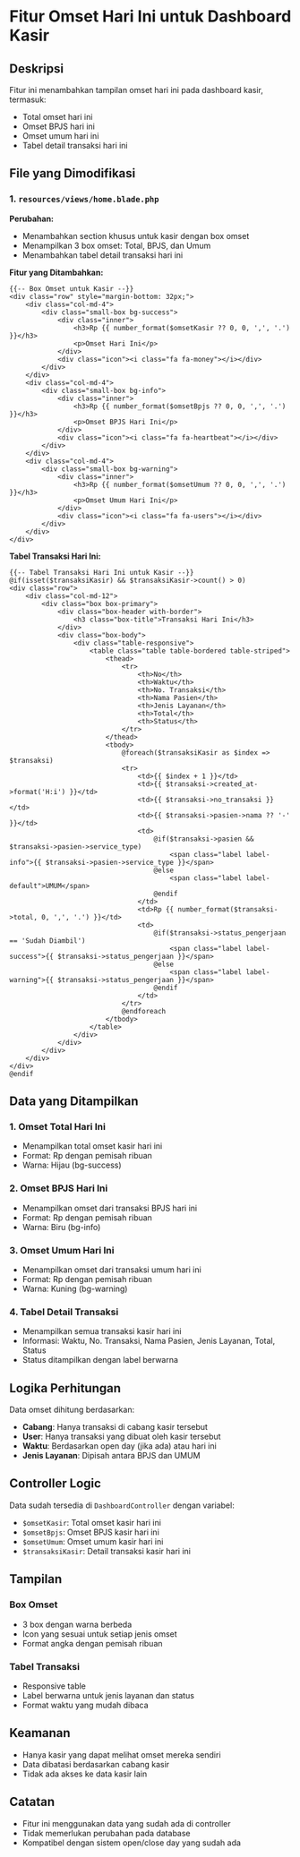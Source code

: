 # Fitur Omset Hari Ini untuk Dashboard Kasir

## Deskripsi
Fitur ini menambahkan tampilan omset hari ini pada dashboard kasir, termasuk:
- Total omset hari ini
- Omset BPJS hari ini
- Omset umum hari ini
- Tabel detail transaksi hari ini

## File yang Dimodifikasi

### 1. `resources/views/home.blade.php`
**Perubahan:**
- Menambahkan section khusus untuk kasir dengan box omset
- Menampilkan 3 box omset: Total, BPJS, dan Umum
- Menambahkan tabel detail transaksi hari ini

**Fitur yang Ditambahkan:**
```blade
{{-- Box Omset untuk Kasir --}}
<div class="row" style="margin-bottom: 32px;">
    <div class="col-md-4">
        <div class="small-box bg-success">
            <div class="inner">
                <h3>Rp {{ number_format($omsetKasir ?? 0, 0, ',', '.') }}</h3>
                <p>Omset Hari Ini</p>
            </div>
            <div class="icon"><i class="fa fa-money"></i></div>
        </div>
    </div>
    <div class="col-md-4">
        <div class="small-box bg-info">
            <div class="inner">
                <h3>Rp {{ number_format($omsetBpjs ?? 0, 0, ',', '.') }}</h3>
                <p>Omset BPJS Hari Ini</p>
            </div>
            <div class="icon"><i class="fa fa-heartbeat"></i></div>
        </div>
    </div>
    <div class="col-md-4">
        <div class="small-box bg-warning">
            <div class="inner">
                <h3>Rp {{ number_format($omsetUmum ?? 0, 0, ',', '.') }}</h3>
                <p>Omset Umum Hari Ini</p>
            </div>
            <div class="icon"><i class="fa fa-users"></i></div>
        </div>
    </div>
</div>
```

**Tabel Transaksi Hari Ini:**
```blade
{{-- Tabel Transaksi Hari Ini untuk Kasir --}}
@if(isset($transaksiKasir) && $transaksiKasir->count() > 0)
<div class="row">
    <div class="col-md-12">
        <div class="box box-primary">
            <div class="box-header with-border">
                <h3 class="box-title">Transaksi Hari Ini</h3>
            </div>
            <div class="box-body">
                <div class="table-responsive">
                    <table class="table table-bordered table-striped">
                        <thead>
                            <tr>
                                <th>No</th>
                                <th>Waktu</th>
                                <th>No. Transaksi</th>
                                <th>Nama Pasien</th>
                                <th>Jenis Layanan</th>
                                <th>Total</th>
                                <th>Status</th>
                            </tr>
                        </thead>
                        <tbody>
                            @foreach($transaksiKasir as $index => $transaksi)
                            <tr>
                                <td>{{ $index + 1 }}</td>
                                <td>{{ $transaksi->created_at->format('H:i') }}</td>
                                <td>{{ $transaksi->no_transaksi }}</td>
                                <td>{{ $transaksi->pasien->nama ?? '-' }}</td>
                                <td>
                                    @if($transaksi->pasien && $transaksi->pasien->service_type)
                                        <span class="label label-info">{{ $transaksi->pasien->service_type }}</span>
                                    @else
                                        <span class="label label-default">UMUM</span>
                                    @endif
                                </td>
                                <td>Rp {{ number_format($transaksi->total, 0, ',', '.') }}</td>
                                <td>
                                    @if($transaksi->status_pengerjaan == 'Sudah Diambil')
                                        <span class="label label-success">{{ $transaksi->status_pengerjaan }}</span>
                                    @else
                                        <span class="label label-warning">{{ $transaksi->status_pengerjaan }}</span>
                                    @endif
                                </td>
                            </tr>
                            @endforeach
                        </tbody>
                    </table>
                </div>
            </div>
        </div>
    </div>
</div>
@endif
```

## Data yang Ditampilkan

### 1. **Omset Total Hari Ini**
- Menampilkan total omset kasir hari ini
- Format: Rp dengan pemisah ribuan
- Warna: Hijau (bg-success)

### 2. **Omset BPJS Hari Ini**
- Menampilkan omset dari transaksi BPJS hari ini
- Format: Rp dengan pemisah ribuan
- Warna: Biru (bg-info)

### 3. **Omset Umum Hari Ini**
- Menampilkan omset dari transaksi umum hari ini
- Format: Rp dengan pemisah ribuan
- Warna: Kuning (bg-warning)

### 4. **Tabel Detail Transaksi**
- Menampilkan semua transaksi kasir hari ini
- Informasi: Waktu, No. Transaksi, Nama Pasien, Jenis Layanan, Total, Status
- Status ditampilkan dengan label berwarna

## Logika Perhitungan

Data omset dihitung berdasarkan:
- **Cabang**: Hanya transaksi di cabang kasir tersebut
- **User**: Hanya transaksi yang dibuat oleh kasir tersebut
- **Waktu**: Berdasarkan open day (jika ada) atau hari ini
- **Jenis Layanan**: Dipisah antara BPJS dan UMUM

## Controller Logic

Data sudah tersedia di `DashboardController` dengan variabel:
- `$omsetKasir`: Total omset kasir hari ini
- `$omsetBpjs`: Omset BPJS kasir hari ini
- `$omsetUmum`: Omset umum kasir hari ini
- `$transaksiKasir`: Detail transaksi kasir hari ini

## Tampilan

### Box Omset
- 3 box dengan warna berbeda
- Icon yang sesuai untuk setiap jenis omset
- Format angka dengan pemisah ribuan

### Tabel Transaksi
- Responsive table
- Label berwarna untuk jenis layanan dan status
- Format waktu yang mudah dibaca

## Keamanan

- Hanya kasir yang dapat melihat omset mereka sendiri
- Data dibatasi berdasarkan cabang kasir
- Tidak ada akses ke data kasir lain

## Catatan

- Fitur ini menggunakan data yang sudah ada di controller
- Tidak memerlukan perubahan pada database
- Kompatibel dengan sistem open/close day yang sudah ada 